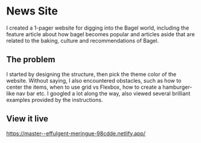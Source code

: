 # News Site

I created a 1-pager website for digging into the Bagel world, including the feature article about how bagel becomes popular and articles aside that are related to the baking, culture and recommendations of Bagel.

## The problem

I started by designing the structure, then pick the theme color of the website. Without saying, I also encountered obstacles, such as how to center the items, when to use grid vs Flexbox, how to create a hamburger-like nav bar etc.
I googled a lot along the way, also viewed several brilliant examples provided by the instructions.

## View it live
https://master--effulgent-meringue-98cdde.netlify.app/
